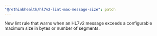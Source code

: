 ```yaml
---
"@rethinkhealth/hl7v2-lint-max-message-size": patch
---
```


New lint rule that warns when an HL7v2 message exceeds a configurable maximum size in bytes or number of segments.
